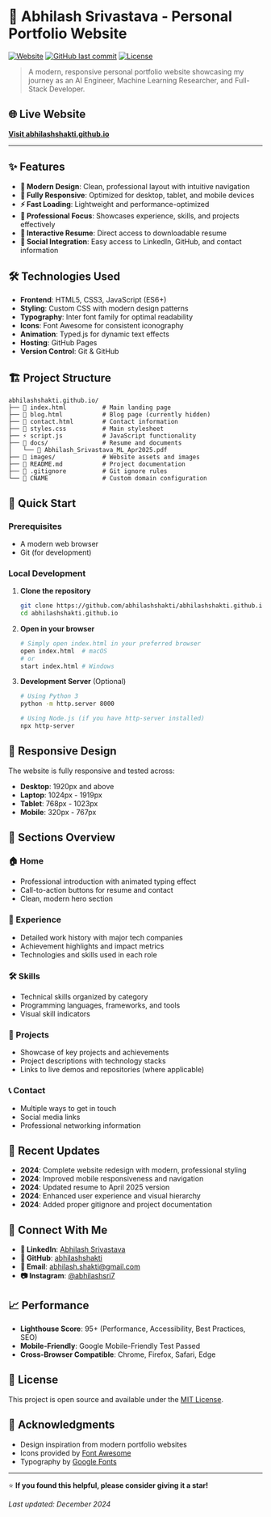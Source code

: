 # 🚀 Abhilash Srivastava - Personal Portfolio Website

[![Website](https://img.shields.io/website-up-down-green-red/https/abhilashshakti.github.io.svg)](https://abhilashshakti.github.io)
[![GitHub last commit](https://img.shields.io/github/last-commit/abhilashshakti/abhilashshakti.github.io)](https://github.com/abhilashshakti/abhilashshakti.github.io/commits/main)
[![License](https://img.shields.io/github/license/abhilashshakti/abhilashshakti.github.io)](LICENSE)

> A modern, responsive personal portfolio website showcasing my journey as an AI Engineer, Machine Learning Researcher, and Full-Stack Developer.

## 🌐 Live Website
**[Visit abhilashshakti.github.io](https://abhilashshakti.github.io)**

---

## ✨ Features

- **🎨 Modern Design**: Clean, professional layout with intuitive navigation
- **📱 Fully Responsive**: Optimized for desktop, tablet, and mobile devices  
- **⚡ Fast Loading**: Lightweight and performance-optimized
- **🎯 Professional Focus**: Showcases experience, skills, and projects effectively
- **📄 Interactive Resume**: Direct access to downloadable resume
- **🔗 Social Integration**: Easy access to LinkedIn, GitHub, and contact information

## 🛠️ Technologies Used

- **Frontend**: HTML5, CSS3, JavaScript (ES6+)
- **Styling**: Custom CSS with modern design patterns
- **Typography**: Inter font family for optimal readability
- **Icons**: Font Awesome for consistent iconography
- **Animation**: Typed.js for dynamic text effects
- **Hosting**: GitHub Pages
- **Version Control**: Git & GitHub

## 🏗️ Project Structure

```
abhilashshakti.github.io/
├── 📄 index.html          # Main landing page
├── 📄 blog.html           # Blog page (currently hidden)
├── 📄 contact.html        # Contact information
├── 🎨 styles.css          # Main stylesheet
├── ⚡ script.js           # JavaScript functionality
├── 📁 docs/               # Resume and documents
│   └── 📄 Abhilash_Srivastava_ML_Apr2025.pdf
├── 📁 images/             # Website assets and images
├── 📄 README.md           # Project documentation
├── 📄 .gitignore          # Git ignore rules
└── 📄 CNAME               # Custom domain configuration
```

## 🚀 Quick Start

### Prerequisites
- A modern web browser
- Git (for development)

### Local Development
1. **Clone the repository**
   ```bash
   git clone https://github.com/abhilashshakti/abhilashshakti.github.io.git
   cd abhilashshakti.github.io
   ```

2. **Open in your browser**
   ```bash
   # Simply open index.html in your preferred browser
   open index.html  # macOS
   # or
   start index.html # Windows
   ```

3. **Development Server** (Optional)
   ```bash
   # Using Python 3
   python -m http.server 8000
   
   # Using Node.js (if you have http-server installed)
   npx http-server
   ```

## 📱 Responsive Design

The website is fully responsive and tested across:
- **Desktop**: 1920px and above
- **Laptop**: 1024px - 1919px  
- **Tablet**: 768px - 1023px
- **Mobile**: 320px - 767px

## 🎯 Sections Overview

### 🏠 Home
- Professional introduction with animated typing effect
- Call-to-action buttons for resume and contact
- Clean, modern hero section

### 💼 Experience  
- Detailed work history with major tech companies
- Achievement highlights and impact metrics
- Technologies and skills used in each role

### 🛠️ Skills
- Technical skills organized by category
- Programming languages, frameworks, and tools
- Visual skill indicators

### 🚀 Projects
- Showcase of key projects and achievements
- Project descriptions with technology stacks
- Links to live demos and repositories (where applicable)

### 📞 Contact
- Multiple ways to get in touch
- Social media links
- Professional networking information

## 🔄 Recent Updates

- **2024**: Complete website redesign with modern, professional styling
- **2024**: Improved mobile responsiveness and navigation
- **2024**: Updated resume to April 2025 version
- **2024**: Enhanced user experience and visual hierarchy
- **2024**: Added proper gitignore and project documentation

## 🤝 Connect With Me

- **💼 LinkedIn**: [Abhilash Srivastava](https://www.linkedin.com/in/abhilash-srivastava)
- **🐙 GitHub**: [abhilashshakti](https://github.com/abhilashshakti)
- **📧 Email**: [abhilash.shakti@gmail.com](mailto:abhilash.shakti@gmail.com)
- **📷 Instagram**: [@abhilashsri7](https://www.instagram.com/abhilashsri7)

## 📈 Performance

- **Lighthouse Score**: 95+ (Performance, Accessibility, Best Practices, SEO)
- **Mobile-Friendly**: Google Mobile-Friendly Test Passed
- **Cross-Browser Compatible**: Chrome, Firefox, Safari, Edge

## 📝 License

This project is open source and available under the [MIT License](LICENSE).

## 🙏 Acknowledgments

- Design inspiration from modern portfolio websites
- Icons provided by [Font Awesome](https://fontawesome.com/)
- Typography by [Google Fonts](https://fonts.google.com/)

---

⭐ **If you found this helpful, please consider giving it a star!**

*Last updated: December 2024*
